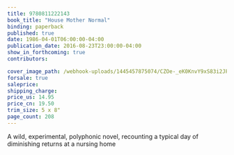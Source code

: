 ```yaml
---
title: 9780811222143
book_title: "House Mother Normal"
binding: paperback
published: true
date: 1986-04-01T06:00:00-04:00
publication_date: 2016-08-23T23:00:00-04:00
show_in_forthcoming: true
contributors:

cover_image_path: /webhook-uploads/1445457875074/CZOe-_eK0KnvY9xS83i2JPdA4EQcqCrIXBUH7zcz9Lg%2CTvbvTk911ArJoKEZaAjmlaHH7zlO5nuV-N_Ho6u4-ak.jpeg
forsale: true
saleprice:
shipping_charge:
price_us: 14.95
price_cn: 19.50
trim_size: 5 x 8"
page_count: 208
---
```

A wild, experimental, polyphonic novel, recounting a typical day of diminishing returns at a nursing home


